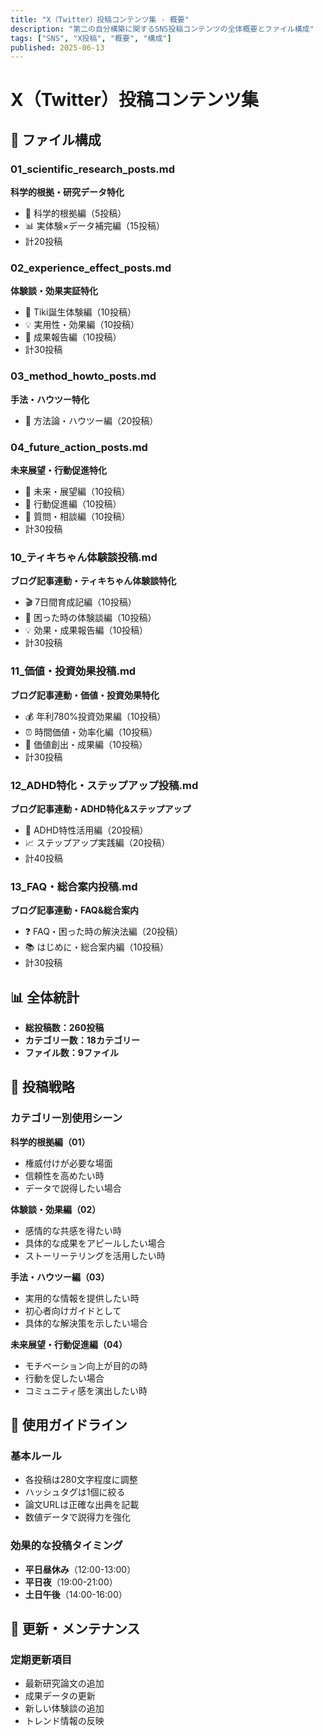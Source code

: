 ```yaml
---
title: "X（Twitter）投稿コンテンツ集 - 概要"
description: "第二の自分構築に関するSNS投稿コンテンツの全体概要とファイル構成"
tags: ["SNS", "X投稿", "概要", "構成"]
published: 2025-06-13
---
```


# X（Twitter）投稿コンテンツ集

## 📁 ファイル構成

### 01_scientific_research_posts.md
**科学的根拠・研究データ特化**
- 🧬 科学的根拠編（5投稿）
- 📊 実体験×データ補完編（15投稿）
- 計20投稿

### 02_experience_effect_posts.md
**体験談・効果実証特化**
- 🤖 Tiki誕生体験編（10投稿）
- 💡 実用性・効果編（10投稿）
- 🎉 成果報告編（10投稿）
- 計30投稿

### 03_method_howto_posts.md
**手法・ハウツー特化**
- 🔬 方法論・ハウツー編（20投稿）

### 04_future_action_posts.md
**未来展望・行動促進特化**
- 🌟 未来・展望編（10投稿）
- 🎯 行動促進編（10投稿）
- 💬 質問・相談編（10投稿）
- 計30投稿

### 10_ティキちゃん体験談投稿.md
**ブログ記事連動・ティキちゃん体験談特化**
- 🎬 7日間育成記編（10投稿）
- 🤔 困った時の体験談編（10投稿）
- 💡 効果・成果報告編（10投稿）
- 計30投稿

### 11_価値・投資効果投稿.md
**ブログ記事連動・価値・投資効果特化**
- 💰 年利780%投資効果編（10投稿）
- ⏰ 時間価値・効率化編（10投稿）
- 💎 価値創出・成果編（10投稿）
- 計30投稿

### 12_ADHD特化・ステップアップ投稿.md
**ブログ記事連動・ADHD特化&ステップアップ**
- 🧠 ADHD特性活用編（20投稿）
- 📈 ステップアップ実践編（20投稿）
- 計40投稿

### 13_FAQ・総合案内投稿.md
**ブログ記事連動・FAQ&総合案内**
- ❓ FAQ・困った時の解決法編（20投稿）
- 📚 はじめに・総合案内編（10投稿）
- 計30投稿

## 📊 全体統計
- **総投稿数：260投稿**
- **カテゴリー数：18カテゴリー**
- **ファイル数：9ファイル**

## 🎯 投稿戦略

### カテゴリー別使用シーン

**科学的根拠編（01）**
- 権威付けが必要な場面
- 信頼性を高めたい時
- データで説得したい場合

**体験談・効果編（02）**
- 感情的な共感を得たい時
- 具体的な成果をアピールしたい場合
- ストーリーテリングを活用したい時

**手法・ハウツー編（03）**
- 実用的な情報を提供したい時
- 初心者向けガイドとして
- 具体的な解決策を示したい場合

**未来展望・行動促進編（04）**
- モチベーション向上が目的の時
- 行動を促したい場合
- コミュニティ感を演出したい時

## 📝 使用ガイドライン

### 基本ルール
- 各投稿は280文字程度に調整
- ハッシュタグは1個に絞る
- 論文URLは正確な出典を記載
- 数値データで説得力を強化

### 効果的な投稿タイミング
- **平日昼休み**（12:00-13:00）
- **平日夜**（19:00-21:00）
- **土日午後**（14:00-16:00）

## 🔄 更新・メンテナンス

### 定期更新項目
- 最新研究論文の追加
- 成果データの更新
- 新しい体験談の追加
- トレンド情報の反映 